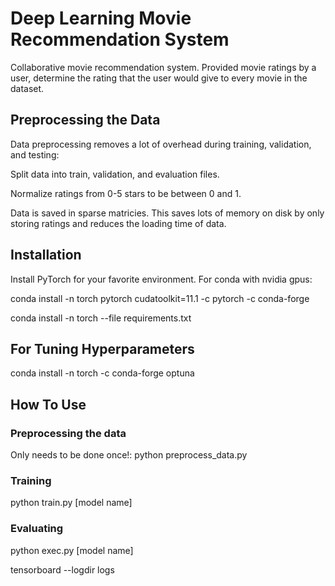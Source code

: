 # Deep Learning Movie Recommendation System
Collaborative movie recommendation system.  Provided movie ratings by a user, determine the rating that the user would give to every movie in the dataset.


## Preprocessing the Data
Data preprocessing removes a lot of overhead during training, validation, and testing:

Split data into train, validation, and evaluation files.

Normalize ratings from 0-5 stars to be between 0 and 1.

Data is saved in sparse matricies.  This saves lots of memory on disk by only storing ratings and reduces the loading time of data.


## Installation
Install PyTorch for your favorite environment. For conda with nvidia gpus:


conda install -n torch pytorch cudatoolkit=11.1 -c pytorch -c conda-forge

conda install -n torch --file requirements.txt

## For Tuning Hyperparameters
conda install -n torch -c conda-forge optuna


## How To Use
### Preprocessing the data
Only needs to be done once!: python preprocess_data.py

### Training
python train.py [model name]

### Evaluating
python exec.py [model name]

tensorboard --logdir logs
